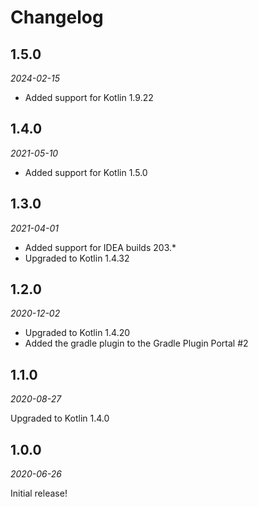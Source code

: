 Changelog
=========

1.5.0
-----

_2024-02-15_

- Added support for Kotlin 1.9.22

1.4.0
-----

_2021-05-10_

- Added support for Kotlin 1.5.0

1.3.0
-----

_2021-04-01_

- Added support for IDEA builds 203.*
- Upgraded to Kotlin 1.4.32

1.2.0
-----

_2020-12-02_

- Upgraded to Kotlin 1.4.20
- Added the gradle plugin to the Gradle Plugin Portal #2

1.1.0
-----

_2020-08-27_

Upgraded to Kotlin 1.4.0


1.0.0
-----

_2020-06-26_

Initial release!
